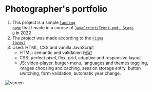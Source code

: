 # Photographer's portfolio

1. This project is a simple <code>[landing page](https://ssamarsky.github.io/photographer/index.html)</code> that I made in a course of <code>[JavaScript/Front-end. Stage 0](https://rs.school/js-stage0/)</code> in 2022
2. The project was made according to the <code>[Figma layout](https://www.figma.com/file/1A1SJ7FYyMUiBqhU3WUiBI/Portfolio?t=c6UXxMjmthsqtp5u-0)</code>
3. Used: HTML, CSS and vanilla JavaScript
    - HTML: semantic and validation (<code>[W3C](https://validator.w3.org/#validate_by_uri)</code>)
    - CSS: perfect pixel, flex, grid, adaptive and responsive layout
    - JS: video-player, burger-menu, languages and themes toggling, images choosing and caching, session storage entry, button switching, form validation, automatic year change.

![screen](https://user-images.githubusercontent.com/94283519/212532041-818e0f9d-93e0-4fad-9b6c-ee2608110ed6.png)
